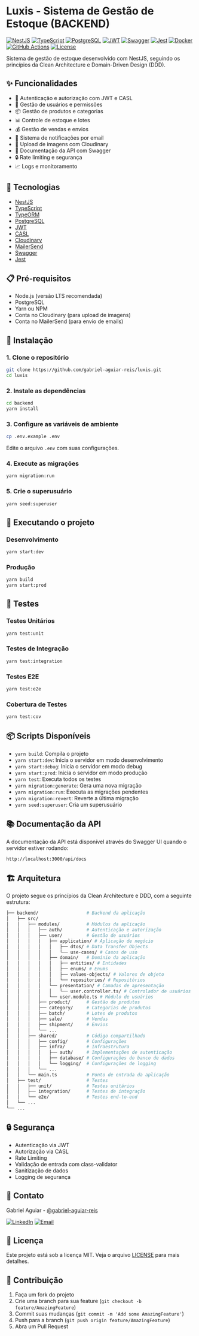 # Luxis - Sistema de Gestão de Estoque (BACKEND)

[![NestJS](https://img.shields.io/badge/NestJS-EA2845?style=for-the-badge&logo=nestjs&logoColor=white)](https://nestjs.com/)
[![TypeScript](https://img.shields.io/badge/TypeScript-007ACC?style=for-the-badge&logo=typescript&logoColor=white)](https://www.typescriptlang.org/)
[![PostgreSQL](https://img.shields.io/badge/PostgreSQL-316192?style=for-the-badge&logo=postgresql&logoColor=white)](https://www.postgresql.org/)
[![JWT](https://img.shields.io/badge/JWT-000000?style=for-the-badge&logo=JSON%20web%20tokens&logoColor=white)](https://jwt.io/)
[![Swagger](https://img.shields.io/badge/Swagger-85EA2D?style=for-the-badge&logo=Swagger&logoColor=white)](https://swagger.io/)
[![Jest](https://img.shields.io/badge/Jest-C21325?style=for-the-badge&logo=jest&logoColor=white)](https://jestjs.io/)
[![Docker](https://img.shields.io/badge/Docker-2496ED?style=for-the-badge&logo=docker&logoColor=white)](https://www.docker.com/)
[![GitHub Actions](https://img.shields.io/badge/GitHub_Actions-2088FF?style=for-the-badge&logo=github-actions&logoColor=white)](https://github.com/features/actions)
[![License](https://img.shields.io/badge/License-MIT-green.svg?style=for-the-badge)](LICENSE)

Sistema de gestão de estoque desenvolvido com NestJS, seguindo os princípios da Clean Architecture e Domain-Driven Design (DDD).

## ✨ Funcionalidades

- 🔐 Autenticação e autorização com JWT e CASL
- 👥 Gestão de usuários e permissões
- 📦 Gestão de produtos e categorias
- 📊 Controle de estoque e lotes
- 💰 Gestão de vendas e envios
- 📧 Sistema de notificações por email
- 📱 Upload de imagens com Cloudinary
- 📝 Documentação da API com Swagger
- 🔒 Rate limiting e segurança
- 📈 Logs e monitoramento

## 🚀 Tecnologias

- [NestJS](https://nestjs.com/)
- [TypeScript](https://www.typescriptlang.org/)
- [TypeORM](https://typeorm.io/)
- [PostgreSQL](https://www.postgresql.org/)
- [JWT](https://jwt.io/)
- [CASL](https://casl.js.org/)
- [Cloudinary](https://cloudinary.com/)
- [MailerSend](https://www.mailersend.com/)
- [Swagger](https://swagger.io/)
- [Jest](https://jestjs.io/)

## 📋 Pré-requisitos

- Node.js (versão LTS recomendada)
- PostgreSQL
- Yarn ou NPM
- Conta no Cloudinary (para upload de imagens)
- Conta no MailerSend (para envio de emails)

## 🔧 Instalação

### 1. Clone o repositório

```bash
git clone https://github.com/gabriel-aguiar-reis/luxis.git
cd luxis
```

### 2. Instale as dependências

```bash
cd backend
yarn install
```

### 3. Configure as variáveis de ambiente

```bash
cp .env.example .env
```

Edite o arquivo `.env` com suas configurações.

### 4. Execute as migrações

```bash
yarn migration:run
```

### 5. Crie o superusuário

```bash
yarn seed:superuser
```

## 🚀 Executando o projeto

### Desenvolvimento

```bash
yarn start:dev
```

### Produção

```bash
yarn build
yarn start:prod
```

## 🧪 Testes

### Testes Unitários

```bash
yarn test:unit
```

### Testes de Integração

```bash
yarn test:integration
```

### Testes E2E

```bash
yarn test:e2e
```

### Cobertura de Testes

```bash
yarn test:cov
```

## 📦 Scripts Disponíveis

- `yarn build`: Compila o projeto
- `yarn start:dev`: Inicia o servidor em modo desenvolvimento
- `yarn start:debug`: Inicia o servidor em modo debug
- `yarn start:prod`: Inicia o servidor em modo produção
- `yarn test`: Executa todos os testes
- `yarn migration:generate`: Gera uma nova migração
- `yarn migration:run`: Executa as migrações pendentes
- `yarn migration:revert`: Reverte a última migração
- `yarn seed:superuser`: Cria um superusuário

## 📚 Documentação da API

A documentação da API está disponível através do Swagger UI quando o servidor estiver rodando:

```html
http://localhost:3000/api/docs
```

## 🏗️ Arquitetura

O projeto segue os princípios da Clean Architecture e DDD, com a seguinte estrutura:

```bash
├── backend/                  # Backend da aplicação
│   ├── src/
│   │   ├── modules/          # Módulos da aplicação
│   │   │   ├── auth/         # Autenticação e autorização
│   │   │   ├── user/         # Gestão de usuários
│   │   │   │   ├── application/ # Aplicação de negócio
│   │   │   │   │   ├── dtos/ # Data Transfer Objects
│   │   │   │   │   └── use-cases/ # Casos de uso
│   │   │   │   ├── domain/   # Domínio da aplicação
│   │   │   │   │   ├── entities/ # Entidades
│   │   │   │   │   ├── enums/ # Enums
│   │   │   │   │   ├── values-objects/ # Valores de objeto
│   │   │   │   │   └── repositories/ # Repositórios
│   │   │   │   └── presentation/ # Camadas de apresentação
│   │   │   │   │   └── user.controller.ts/ # Controlador de usuários
│   │   │   │   └── user.module.ts # Módulo de usuários
│   │   │   ├── product/      # Gestão de produtos
│   │   │   ├── category/     # Categorias de produtos
│   │   │   ├── batch/        # Lotes de produtos
│   │   │   ├── sale/         # Vendas
│   │   │   ├── shipment/     # Envios
│   │   │   └── ...
│   │   ├── shared/           # Código compartilhado
│   │   │   ├── config/       # Configurações
│   │   │   ├── infra/        # Infraestrutura
│   │   │   │   ├── auth/     # Implementações de autenticação
│   │   │   │   ├── database/ # Configurações do banco de dados
│   │   │   │   └── logging/  # Configurações de logging
│   │   │   └── ...
│   │   └── main.ts           # Ponto de entrada da aplicação
│   ├── test/                 # Testes
│   │   ├── unit/             # Testes unitários
│   │   ├── integration/      # Testes de integração
│   │   └── e2e/              # Testes end-to-end
│   └── ...
└── ...
```

## 🔒 Segurança

- Autenticação via JWT
- Autorização via CASL
- Rate Limiting
- Validação de entrada com class-validator
- Sanitização de dados
- Logging de segurança

## 📧 Contato

Gabriel Aguiar - [@gabriel-aguiar-reis](https://github.com/gabriel-aguiar-reis)

[![LinkedIn](https://img.shields.io/badge/LinkedIn-0077B5?style=for-the-badge&logo=linkedin&logoColor=white)](https://www.linkedin.com/in/gabriel-aguiar-reis/)
[![Email](https://img.shields.io/badge/Email-D14836?style=for-the-badge&logo=gmail&logoColor=white)](mailto:lugafeagre@gmail.com)

## 📝 Licença

Este projeto está sob a licença MIT. Veja o arquivo [LICENSE](LICENSE) para mais detalhes.

## 👥 Contribuição

1. Faça um fork do projeto
2. Crie uma branch para sua feature (`git checkout -b feature/AmazingFeature`)
3. Commit suas mudanças (`git commit -m 'Add some AmazingFeature'`)
4. Push para a branch (`git push origin feature/AmazingFeature`)
5. Abra um Pull Request
